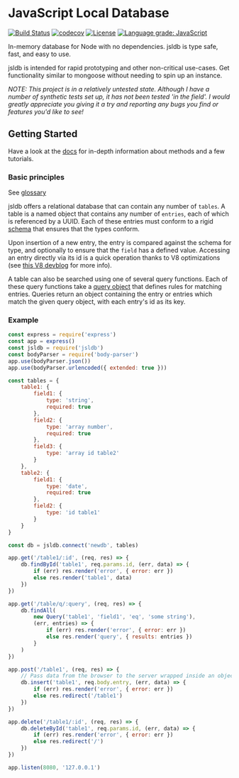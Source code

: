 # JavaScript Local Database

[![Build Status](https://travis-ci.org/jechasteen/jsldb.svg?branch=master)](https://travis-ci.org/jechasteen/jsldb) [![codecov](https://codecov.io/gh/jechasteen/jsldb/branch/master/graph/badge.svg)](https://codecov.io/gh/jechasteen/jsldb) [![License](https://img.shields.io/badge/license-MIT-green)](https://opensource.org/licenses/MIT) [![Language grade: JavaScript](https://img.shields.io/lgtm/grade/javascript/g/jechasteen/jsldb.svg?logo=lgtm&logoWidth=18)](https://lgtm.com/projects/g/jechasteen/jsldb/context:javascript)

In-memory database for Node with no dependencies.
jsldb is type safe, fast, and easy to use.

jsldb is intended for rapid prototyping and other non-critical use-cases.
Get functionality similar to mongoose without needing to spin up an instance.

*NOTE: This project is in a relatively untested state. Although I have a number of synthetic tests set up, it has not been tested 'in the field'. I would greatly appreciate you giving it a try and reporting any bugs you find or features you'd like to see!*

## Getting Started

Have a look at the [docs](https://jechasteen.github.io/jsldb) for in-depth information about methods and a few tutorials.

### Basic principles

See [glossary](https://jechasteen.github.io/jsldb/tutorial-glossary.html)

jsldb offers a relational database that can contain any number of `tables`.
A table is a named object that contains any number of `entries`, each of which is referenced by a UUID.
Each of these entries must conform to a rigid [schema](https://jechasteen.github.io/jsldb/tutorial-schemas.html) that ensures that the types conform.

Upon insertion of a new entry, the entry is compared against the schema for type, and optionally to ensure that the `field` has a defined value.
Accessing an entry directly via its id is a quick operation thanks to V8 optimizations (see [this V8 devblog](https://v8.dev/blog/fast-properties) for more info).

A table can also be searched using one of several query functions.
Each of these query functions take a [query object](https://jechasteen.github.io/jsldb/tutorial-queries.html) that defines rules for matching entries.
Queries return an object containing the entry or entries which match the given query object, with each entry's id as its key.

### Example

```javascript
const express = require('express')
const app = express()
const jsldb = require('jsldb')
const bodyParser = require('body-parser')
app.use(bodyParser.json())
app.use(bodyParser.urlencoded({ extended: true }))

const tables = {
    table1: {
        field1: {
            type: 'string',
            required: true
        },
        field2: {
            type: 'array number',
            required: true
        },
        field3: {
            type: 'array id table2'
        }
    },
    table2: {
        field1: {
            type: 'date',
            required: true
        },
        field2: {
            type: 'id table1'
        }
    }
}

const db = jsldb.connect('newdb', tables)

app.get('/table1/:id', (req, res) => {
    db.findById('table1', req.params.id, (err, data) => {
        if (err) res.render('error', { error: err })
        else res.render('table1', data)
    })
})

app.get('/table/q/:query', (req, res) => {
    db.findAll(
        new Query('table1', 'field1', 'eq', 'some string'),
        (err, entries) => {
            if (err) res.render('error', { error: err })
            else res.render('query', { results: entries })
        }
    )
})

app.post('/table1', (req, res) => {
    // Pass data from the browser to the server wrapped inside an object named entry attached to the request body
    db.insert('table1', req.body.entry, (err, data) => {
        if (err) res.render('error', { error: err })
        else res.redirect('/table1')
    })
})

app.delete('/table1/:id', (req, res) => {
    db.deleteById('table1', req.params.id, (err, data) => {
        if (err) res.render('error', { error: err })
        else res.redirect('/')
    })
})

app.listen(8080, '127.0.0.1')
```
